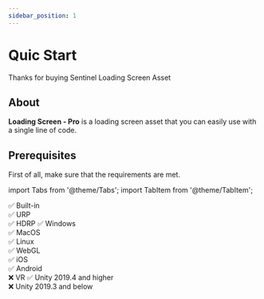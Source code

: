 ```yaml
---
sidebar_position: 1
---
```


# Quic Start

Thanks for buying Sentinel Loading Screen Asset

## About

**Loading Screen - Pro** is a loading screen asset that you can easily use with a single line of code.

## Prerequisites

First of all, make sure that the requirements are met.

import Tabs from '@theme/Tabs';
import TabItem from '@theme/TabItem';

<Tabs className="unique-tabs">
  <TabItem value="Render pipeline compatibility"> 
    ✅ Built-in <br /> 
    ✅ URP <br />  
    ✅ HDRP
  </TabItem>
  <TabItem value="Platform">
    ✅ Windows <br /> 
    ✅ MacOS <br /> 
    ✅ Linux <br /> 
    ✅ WebGL <br /> 
    ✅ iOS <br /> 
    ✅ Android <br /> 
    ❌ VR
  </TabItem>
  <TabItem value="Unity Version">
    ✅ Unity 2019.4 and higher <br /> 
    ❌ Unity 2019.3 and below
  </TabItem>
</Tabs>